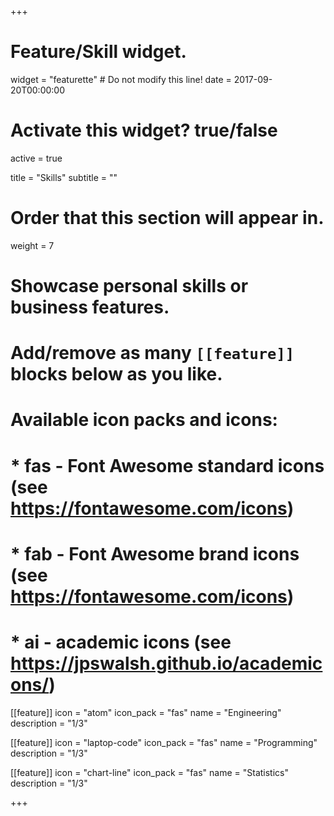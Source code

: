 +++
# Feature/Skill widget.
widget = "featurette"  # Do not modify this line!
date = 2017-09-20T00:00:00

# Activate this widget? true/false
active = true

title = "Skills"
subtitle = ""

# Order that this section will appear in.
weight = 7

# Showcase personal skills or business features.
# 
# Add/remove as many `[[feature]]` blocks below as you like.
# 
# Available icon packs and icons:
# * fas - Font Awesome standard icons (see https://fontawesome.com/icons)
# * fab - Font Awesome brand icons (see https://fontawesome.com/icons)
# * ai - academic icons (see https://jpswalsh.github.io/academicons/)

[[feature]]
  icon = "atom"
  icon_pack = "fas"
  name = "Engineering"
  description = "1/3"
  
[[feature]]
  icon = "laptop-code"
  icon_pack = "fas"
  name = "Programming"
  description = "1/3"
  
[[feature]]
  icon = "chart-line"
  icon_pack = "fas"
  name = "Statistics"
  description = "1/3"  

+++
